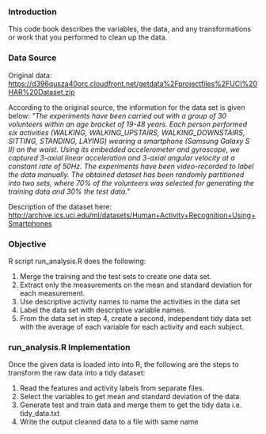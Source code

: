 ### Introduction
This code book describes the variables, the data, and any transformations or work that you performed to clean up the data.

### Data Source
Original data: https://d396qusza40orc.cloudfront.net/getdata%2Fprojectfiles%2FUCI%20HAR%20Dataset.zip

According to the original source, the information for the data set is given below:
<i>"The experiments have been carried out with a group of 30 volunteers within an age bracket of 19-48 years. Each person performed six activities (WALKING, WALKING_UPSTAIRS, WALKING_DOWNSTAIRS, SITTING, STANDING, LAYING) wearing a smartphone (Samsung Galaxy S II) on the waist. Using its embedded accelerometer and gyroscope, we captured 3-axial linear acceleration and 3-axial angular velocity at a constant rate of 50Hz. The experiments have been video-recorded to label the data manually. The obtained dataset has been randomly partitioned into two sets, where 70% of the volunteers was selected for generating the training data and 30% the test data."</i>

Description of the dataset here: http://archive.ics.uci.edu/ml/datasets/Human+Activity+Recognition+Using+Smartphones


### Objective
R script run_analysis.R does the following:
1. Merge the training and the test sets to create one data set.
2. Extract only the measurements on the mean and standard deviation for each measurement.
3. Use descriptive activity names to name the activities in the data set
4. Label the data set with descriptive variable names.
5. From the data set in step 4, create a second, independent tidy data set with the average of each variable for each activity and each subject.


### run_analysis.R Implementation
Once the given data is loaded into into R, the following are the steps to transform the raw data into a tidy dataset:
<ol>
<li>Read the features and activity labels from separate files.</li>
<li>Select the variables to get mean and standard deviation of the data.</li>
<li>Generate test and train data and merge them to get the tidy data i.e. tidy_data.txt</li>
<li>Write the output cleaned data to a file with same name</li>
</ol>
